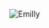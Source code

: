 
![Emilly](https://github-readme-stats.vercel.app/api?username=emillyema&show_icons=true&theme=tokyonight)
